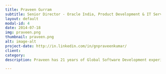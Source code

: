 ```yaml
---
title: Praveen Gurram
subtitle: Senior Director - Oracle India, Product Development & IT Services Global Delivery
layout: default
modal-id: 4
date: 2014-07-18
img: praveen.png
thumbnail: praveen.png
alt: image-alt
project-date: http://in.linkedin.com/in/gnpraveenkumar/
client: 
category: 
description: Praveen has 21 years of Global Software Development experience in large enterprise Product Development and CMMI Level 5 IT Services companies. He is currently working with Oracle as Senior Director, leading the APAC Demo Services. Earlier worked in a technology start up OpenSCG in BIG Data space, led the development of innovative and award winning applications in Social computing, mobility, Cloud Computing and SaaS for France Telecom and Cisco. Praveen has led the Platform and Integration teams at offshore for Viacom, JDA / Manugistics product suite. Praveen had played a Key role in building (hiring and product transition) JDA India and Invensys India organizations.  Praveen has done his Bachelors of Technology in Computer Science & Engineering from JNTU College of Engineering, Hyderabad and Executive Business Management from XLRI, Jamshedpur Earlier Vice Chair for WG 2.3 Platforms in CCICI

---
```

